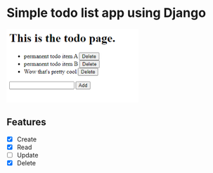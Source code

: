 # Simple todo list app using Django

<img src="./img/screenshot.png" width="300px" />

## Features
- [x] Create
- [x] Read
- [ ] Update
- [x] Delete